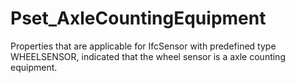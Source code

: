 # Pset_AxleCountingEquipment

Properties that are applicable for IfcSensor with predefined type WHEELSENSOR, indicated that the wheel sensor is a axle counting equipment.
